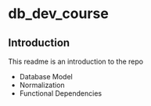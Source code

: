 # db_dev_course

## Introduction
This readme is an introduction to the repo


- Database Model
- Normalization
- Functional Dependencies
